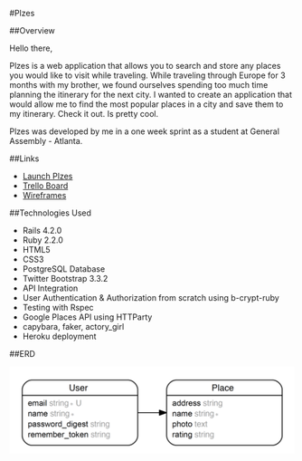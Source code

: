 #Plzes

##Overview

Hello there,

Plzes is a web application that allows you to search and store any places you would like to visit while traveling.
While traveling through Europe for 3 months with my brother, we found ourselves spending too much time planning the itinerary for the next city.
I wanted to create an application that would allow me to find the most popular places in a city and save them to my itinerary. Check it out. Is pretty cool.

Plzes was developed by me in a one week sprint as a student at General Assembly - Atlanta.

##Links
* <a href="https://plzes.herokuapp.com/" target="_blank">Launch Plzes</a>
* <a href="https://trello.com/b/eql6xanI/project-2" target="_blank">Trello Board</a>
* <a href="https://moqups.com/ogonzal87/berEgNaG" target="_blank">Wireframes</a>

##Technologies Used
* Rails 4.2.0
* Ruby 2.2.0
* HTML5
* CSS3
* PostgreSQL Database
* Twitter Bootstrap 3.3.2
* API Integration
* User Authentication & Authorization from scratch using b-crypt-ruby
* Testing with Rspec
* Google Places API using HTTParty
* capybara, faker, actory_girl
* Heroku deployment

##ERD
<p>
  <img src="erd.png" style="max-width: 100%;">
</p>


<a href="" target="_blanck"></a>
